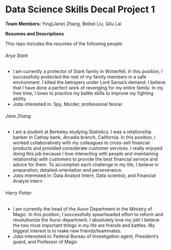 # Data Science Skills Decal Project 1

**Team Members:** Ying(Jane) Zhang, Beibei Liu, Qilu Lai

**Resumes and Descriptions**  

This repo includes the resumes of the following people:

###### Arya Stark
* I am currently a protector of Stark family in Winterfell. In this position, I successfully protected the rest of my family members in a safe environment. I killed the betrayers under Lord Sansa’s demand. I believe that I have done a perfect work of revenging for my entire family. In my free time, I loves to practice my battle skills to improve my fighting ability. 
* Jobs interested in: Spy, Murder, professional fencer

###### Jane Zhang
* I am a student at Berkeley studying Statistics. I was a relationship
banker in Cathay bank, Arcadia branch, California. In this position, I worked collaboratively with my colleagues to cross-sell financial products and provided considerate customer services. I really enjoyed doing this job because I love interacting with people and maintaining relationship with customers to provide the best financial service and advice for them. To accomplish each challenge in my life, I believe in preparation, detailed-orientation and perseverance.
* Jobs interested in: Data Analyst Intern, Data scientist, and Financial Analyst Intern

###### Harry Potter
*  I am currently the head of the Auror Department in the Ministry of Magic. In this position, I successfully spearheaded effort to reform and revolutionize the Auror department. I absolutely love my job! I believe the two most important things in my life are friends and battles. My biggest interest is to make new friends/teammates.
* Jobs interested in: Federal Bureau of Investigation agent, President’s guard, and Professor of Magic 

